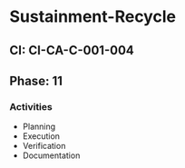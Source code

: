 # Sustainment-Recycle

## CI: CI-CA-C-001-004
## Phase: 11

### Activities
- Planning
- Execution
- Verification
- Documentation
